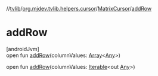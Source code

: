 //[tvlib](../../../index.md)/[org.mjdev.tvlib.helpers.cursor](../index.md)/[MatrixCursor](index.md)/[addRow](add-row.md)

# addRow

[androidJvm]\
open fun [addRow](add-row.md)(columnValues: [Array](https://kotlinlang.org/api/latest/jvm/stdlib/kotlin/-array/index.html)&lt;[Any](https://kotlinlang.org/api/latest/jvm/stdlib/kotlin/-any/index.html)&gt;)

open fun [addRow](add-row.md)(columnValues: [Iterable](https://developer.android.com/reference/kotlin/java/lang/Iterable.html)&lt;out [Any](https://kotlinlang.org/api/latest/jvm/stdlib/kotlin/-any/index.html)&gt;)
